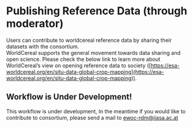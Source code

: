 # Publishing Reference Data (through moderator)

Users can contribute to worldcereal reference data by sharing their datasets with the consortium.  
WorldCereal supports the general movement towards data sharing and open science. Please check the below link to learn more about WorldCereal’s view on opening reference data to society ([https://esa-worldcereal.org/en/situ-data-global-crop-mapping](https://esa-worldcereal.org/en/situ-data-global-crop-mapping)).  


## Workflow is Under Development!
This workflow is under development, In the meantime if you would like to contribute to consortium, please send a mail to ewoc-rdm@iiasa.ac.at

